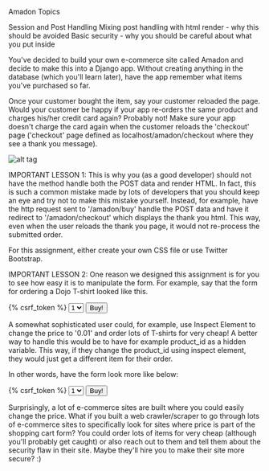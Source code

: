 Amadon
Topics

Session and Post Handling
Mixing post handling with html render - why this should be avoided
Basic security - why you should be careful about what you put inside <form>
You've decided to build your own e-commerce site called Amadon and decide to make this into a Django app.  Without creating anything in the database (which you'll learn later), have the app remember what items you've purchased so far.  

Once your customer bought the item, say your customer reloaded the page.  Would your customer be happy if your app re-orders the same product and charges his/her credit card again?  Probably not!  Make sure your app doesn't charge the card again when the customer reloads the 'checkout' page ('checkout' page defined as localhost/amadon/checkout where they see a thank you message).

![alt tag](https://user-images.githubusercontent.com/32435667/38115023-976c30c2-3378-11e8-90a9-36edfb944af2.png)

IMPORTANT LESSON 1: This is why you (as a good developer) should not have the method handle both the POST data and render HTML.  In fact, this is such a common mistake made by lots of developers that you should keep an eye and try not to make this mistake yourself. Instead, for example, have the http request sent to '/amadon/buy' handle the POST data and have it redirect to '/amadon/checkout' which displays the thank you html.  This way, even when the user reloads the thank you page, it would not re-process the submitted order.

For this assignment, either create your own CSS file or  use Twitter Bootstrap.


IMPORTANT LESSON 2: One reason we designed this assignment is for you to see how easy it is to manipulate the form.  For example, say that the form for ordering a Dojo T-shirt looked like this.

<form action='/amadon/buy' method='post'>
  {% csrf_token %}
  <select name='quantity'>
     <option>1</option>
     <option>2</option>
     <option>3</option>
  </select>
  <input type='hidden' name='price' value='19.99' />
  <input type='submit' value='Buy!' />
</form>
A somewhat sophisticated user could, for example, use Inspect Element to change the price to '0.01' and order lots of T-shirts for very cheap!  A better way to handle this would be to have for example product_id as a hidden variable.  This way, if they change the product_id using inspect element, they would just get a different item for their order.

In other words, have the form look more like below:

<form action='/amadon/buy' method='post'>
  {% csrf_token %}
  <select name='quantity'>
     <option>1</option>
     <option>2</option>
     <option>3</option>
  </select>
  <input type='hidden' name='product_id' value='1015' />
  <input type='submit' value='Buy!' />
</form>
Surprisingly, a lot of e-commerce sites are built where you could easily change the price.  What if you built a web crawler/scraper to go through lots of e-commerce sites to specifically look for sites where price is part of the shopping cart form?  You could order lots of items for very cheap (although you'll probably get caught) or also reach out to them and tell them about the security flaw in their site.  Maybe they'll hire you to make their site more secure? :)